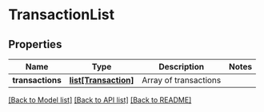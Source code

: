 # TransactionList

## Properties
Name | Type | Description | Notes
------------ | ------------- | ------------- | -------------
**transactions** | [**list[Transaction]**](Transaction.md) | Array of transactions | 

[[Back to Model list]](../README.md#documentation-for-models) [[Back to API list]](../README.md#documentation-for-api-endpoints) [[Back to README]](../README.md)



